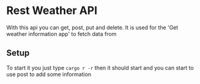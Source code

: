 # Rest Weather API
With this api you can get, post, put and delete. It is used for the 'Get weather information app' to fetch data from

## Setup
To start it you just type `cargo r -r` then it should start and you can start to use post to add some information
